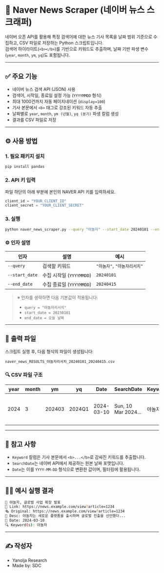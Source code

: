 
# 📘 Naver News Scraper (네이버 뉴스 스크래퍼)

네이버 오픈 API를 활용해 특정 검색어에 대한 뉴스 기사 목록을 날짜 범위 기준으로 수집하고, CSV 파일로 저장하는 Python 스크립트입니다.  
검색어 하이라이트(`<b></b>`)를 기반으로 키워드도 추출하며, 날짜 기반 파생 변수(`year`, `month`, `ym`, `yq`)도 포함됩니다.

---

## ✅ 주요 기능

- 네이버 뉴스 검색 API (JSON) 사용
- 검색어, 시작일, 종료일 설정 가능 (`YYYYMMDD` 형식)
- 최대 1000건까지 자동 페이지네이션 (`display=100`)
- 기사 본문에서 `<b>` 태그로 강조된 키워드 자동 추출
- 날짜별로 `year`, `month`, `ym (년월)`, `yq (분기)` 파생 칼럼 생성
- 결과를 CSV 파일로 저장

---

## ⚙️ 사용 방법

### 1. 필요 패키지 설치

```bash
pip install pandas
```

### 2. API 키 입력

파일 하단의 아래 부분에 본인의 NAVER API 키를 입력하세요.

```python
client_id = "YOUR_CLIENT_ID"
client_secret = "YOUR_CLIENT_SECRET"
```

### 3. 실행

```bash
python naver_news_scraper.py --query "야놀자" --start_date 20240101 --end_date 20240415
```

### ⚙️ 인자 설명

| 인자 | 설명 | 예시 |
|------|------|------|
| `--query` | 검색할 키워드 | `"야놀자"`, `"야놀자리서치"` |
| `--start_date` | 수집 시작일 (`YYYYMMDD`) | `20240101` |
| `--end_date` | 수집 종료일 (`YYYYMMDD`) | `20240415` |

> ※ 인자를 생략하면 다음 기본값이 적용됩니다:
> - `query = "야놀자리서치"`
> - `start_date = 20230101`
> - `end_date = 오늘 날짜`

---

## 📁 출력 파일

스크립트 실행 후, 다음 형식의 파일이 생성됩니다:

```
naver_news_RESULTS_야놀자리서치_20240101_20240415.csv
```

### 🔍 CSV 파일 구조

| year | month | ym | yq | Date | SearchDate | Keyword | Title | Desc | Link | Original |
|------|--------|----|----|-------|-------------|---------|--------|------|------|----------|
| 2024 | 3      |202403|2024Q1|2024-03-10|Sun, 10 Mar 2024...|야놀자|야놀자 뉴스 타이틀|기사 요약|링크|원본 링크|

---

## 📌 참고 사항

- `Keyword` 칼럼은 기사 본문에서 `<b>...</b>`로 감싸진 키워드를 추출합니다.
- `SearchDate`는 네이버 API에서 제공하는 원본 날짜 포맷입니다.
- `Date`는 이를 `YYYY-MM-DD` 형식으로 변환한 값이며, 필터링에 활용됩니다.

---

## 🙋‍♀️ 예시 실행 결과

```bash
📰 야놀자, 글로벌 사업 확장 발표
🔗 Link: https://news.example.com/view?article=1234
🗞️ Original: https://news.example.com/view?article=1234
📝 Desc: 야놀자는 새로운 플랫폼을 출시하며 글로벌 진출을 선언했다...
📅 Date: 2024-03-10
🔍 Keyword(s): 야놀자
```

---

## ✍️ 작성자

- Yanolja Research
- Made by: SDC
